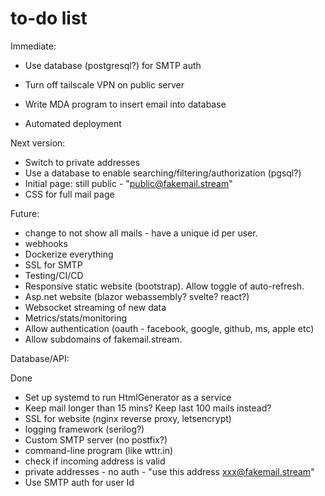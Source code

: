 # to-do list

Immediate:
- Use database (postgresql?) for SMTP auth
- Turn off tailscale VPN on public server
- Write MDA program to insert email into database

- Automated deployment

Next version:
- Switch to private addresses
- Use a database to enable searching/filtering/authorization (pgsql?)
- Initial page: still public - "public@fakemail.stream"
- CSS for full mail page

Future:
- change to not show all mails - have a unique id per user.
- webhooks
- Dockerize everything
- SSL for SMTP
- Testing/CI/CD
- Responsive static website (bootstrap). Allow toggle of auto-refresh.
- Asp.net website (blazor webassembly? svelte? react?)
- Websocket streaming of new data
- Metrics/stats/monitoring
- Allow authentication (oauth - facebook, google, github, ms, apple etc)
- Allow subdomains of fakemail.stream.

Database/API:

Done
- Set up systemd to run HtmlGenerator as a service
- Keep mail longer than 15 mins? Keep last 100 mails instead?
- SSL for website (nginx reverse proxy, letsencrypt)
- logging framework (serilog?)
- Custom SMTP server (no postfix?)
- command-line program (like wttr.in)
- check if incoming address is valid
- private addresses - no auth - "use this address xxx@fakemail.stream"
- Use SMTP auth for user Id
